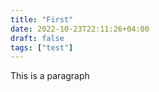 ```yaml
---
title: "First"
date: 2022-10-23T22:11:26+04:00
draft: false   
tags: ["test"]                                            
---
```


This is a paragraph